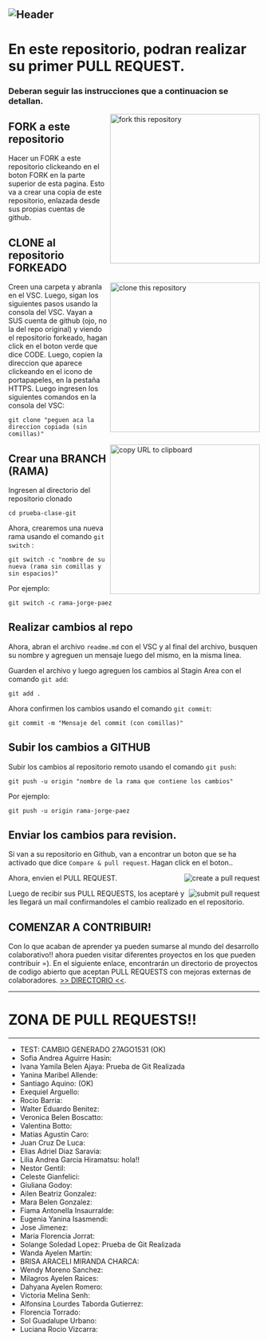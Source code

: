 ## ![Header](https://raw.githubusercontent.com/GiorgioCode/prueba-clase-git/master/pr.gif)

# En este repositorio, podran realizar su primer PULL REQUEST.

### Deberan seguir las instrucciones que a continuacion se detallan.

<img align="right" width="300" src="https://firstcontributions.github.io/assets/Readme/fork.png" alt="fork this repository" />

## FORK a este repositorio

Hacer un FORK a este repositorio clickeando en el boton FORK en la parte superior de esta pagina. Esto va a crear una copia de este repositorio, enlazada desde sus propias cuentas de github.

## CLONE al repositorio FORKEADO

<img align="right" width="300" src="https://firstcontributions.github.io/assets/Readme/clone.png" alt="clone this repository" />
Creen una carpeta y abranla en el VSC. Luego, sigan los siguientes pasos usando la consola del VSC.
Vayan a SUS cuenta de github (ojo, no la del repo original) y viendo el repositorio forkeado, hagan click en el boton verde que dice CODE.
Luego, copien la direccion que aparece clickeando en el icono de portapapeles, en la pestaña HTTPS.
Luego ingresen los siguientes comandos en la consola del VSC:

```
git clone "peguen aca la direccion copiada (sin comillas)"
```

<img align="right" width="300" src="https://firstcontributions.github.io/assets/Readme/copy-to-clipboard.png" alt="copy URL to clipboard" />

## Crear una BRANCH (RAMA)

Ingresen al directorio del repositorio clonado

```
cd prueba-clase-git
```

Ahora, crearemos una nueva rama usando el comando `git switch` :

```
git switch -c "nombre de su nueva (rama sin comillas y sin espacios)"
```

Por ejemplo:

```
git switch -c rama-jorge-paez
```

## Realizar cambios al repo

Ahora, abran el archivo `readme.md` con el VSC y al final del archivo, busquen su nombre y agreguen un mensaje luego del mismo, en la misma linea.

Guarden el archivo y luego agreguen los cambios al Stagin Area con el comando `git add`:

```
git add .
```

Ahora confirmen los cambios usando el comando `git commit`:

```
git commit -m "Mensaje del commit (con comillas)"
```

## Subir los cambios a GITHUB

Subir los cambios al repositorio remoto usando el comando `git push`:

```
git push -u origin "nombre de la rama que contiene los cambios"
```

Por ejemplo:

```
git push -u origin rama-jorge-paez
```

## Enviar los cambios para revision.

Si van a su repositorio en Github, van a encontrar un boton que se ha activado que dice `Compare & pull request`. Hagan click en el boton..

<img style="float: right;" src="https://firstcontributions.github.io/assets/Readme/compare-and-pull.png" alt="create a pull request" />

Ahora, envien el PULL REQUEST.

<img style="float: right;" src="https://firstcontributions.github.io/assets/Readme/submit-pull-request.png" alt="submit pull request" />

Luego de recibir sus PULL REQUESTS, los aceptaré y les llegará un mail confirmandoles el cambio realizado en el repositorio.

## COMENZAR A CONTRIBUIR!

Con lo que acaban de aprender ya pueden sumarse al mundo del desarrollo colaborativo!! ahora pueden visitar diferentes proyectos en los que pueden contribuir =). En el siguiente enlace, encontrarán un directorio de proyectos de codigo abierto que aceptan PULL REQUESTS con mejoras externas de colaboradores. [>> DIRECTORIO <<](https://firstcontributions.github.io/#social-share).

---

# ZONA DE PULL REQUESTS!!

---

-   TEST: CAMBIO GENERADO 27AGO1531 (OK)
-   Sofia Andrea Aguirre Hasin:
-   Ivana Yamila Belen Ajaya:  Prueba de Git Realizada
-   Yanina Maribel Allende:
-   Santiago Aquino: (OK)
-   Exequiel Arguello:
-   Rocio Barria:
-   Walter Eduardo Benitez:
-   Veronica Belen Boscatto:
-   Valentina Botto:
-   Matias Agustin Caro:
-   Juan Cruz De Luca:
-   Elias Adriel Diaz Saravia:
-   Lilia Andrea Garcia Hiramatsu: hola!!
-   Nestor Gentil:
-   Celeste Gianfelici:
-   Giuliana Godoy:
-   Ailen Beatriz Gonzalez:
-   Mara Belen Gonzalez:
-   Fiama Antonella Insaurralde:
-   Eugenia Yanina Isasmendi:
-   Jose Jimenez:
-   Maria Florencia Jorrat:
-   Solange Soledad Lopez: Prueba de Git Realizada
-   Wanda Ayelen Martin:
-   BRISA ARACELI MIRANDA CHARCA:
-   Wendy Moreno Sanchez:
-   Milagros Ayelen Raices:
-   Dahyana Ayelen Romero:
-   Victoria Melina Senh:
-   Alfonsina Lourdes Taborda Gutierrez:
-   Florencia Torrado:
-   Sol Guadalupe Urbano:
-   Luciana Rocio Vizcarra:
